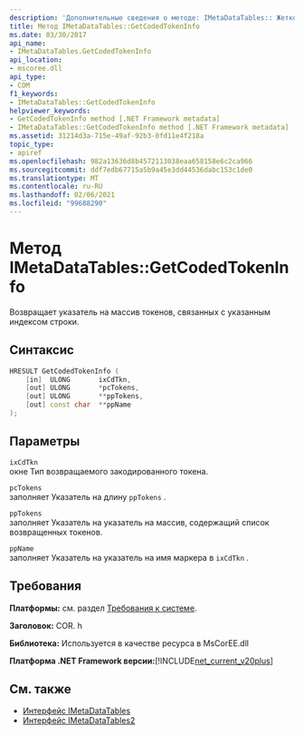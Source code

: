 ```yaml
---
description: 'Дополнительные сведения о методе: IMetaDataTables:: Жеткодедтокенинфо'
title: Метод IMetaDataTables::GetCodedTokenInfo
ms.date: 03/30/2017
api_name:
- IMetaDataTables.GetCodedTokenInfo
api_location:
- mscoree.dll
api_type:
- COM
f1_keywords:
- IMetaDataTables::GetCodedTokenInfo
helpviewer_keywords:
- GetCodedTokenInfo method [.NET Framework metadata]
- IMetaDataTables::GetCodedTokenInfo method [.NET Framework metadata]
ms.assetid: 31214d3a-715e-49af-92b3-0fd11e4f218a
topic_type:
- apiref
ms.openlocfilehash: 982a13636d8b4572113038eaa658158e6c2ca966
ms.sourcegitcommit: ddf7edb67715a5b9a45e3dd44536dabc153c1de0
ms.translationtype: MT
ms.contentlocale: ru-RU
ms.lasthandoff: 02/06/2021
ms.locfileid: "99688290"
---
```

# <a name="imetadatatablesgetcodedtokeninfo-method"></a>Метод IMetaDataTables::GetCodedTokenInfo

Возвращает указатель на массив токенов, связанных с указанным индексом строки.  
  
## <a name="syntax"></a>Синтаксис  
  
```cpp  
HRESULT GetCodedTokenInfo (
    [in]  ULONG       ixCdTkn,  
    [out] ULONG       *pcTokens,  
    [out] ULONG       **ppTokens,  
    [out] const char  **ppName  
);  
```  
  
## <a name="parameters"></a>Параметры  

 `ixCdTkn`  
 окне Тип возвращаемого закодированного токена.  
  
 `pcTokens`  
 заполняет Указатель на длину `ppTokens` .  
  
 `ppTokens`  
 заполняет Указатель на указатель на массив, содержащий список возвращенных токенов.  
  
 `ppName`  
 заполняет Указатель на указатель на имя маркера в `ixCdTkn` .  
  
## <a name="requirements"></a>Требования  

 **Платформы:** см. раздел [Требования к системе](../../get-started/system-requirements.md).  
  
 **Заголовок:** COR. h  
  
 **Библиотека:** Используется в качестве ресурса в MsCorEE.dll  
  
 **Платформа .NET Framework версии:**[!INCLUDE[net_current_v20plus](../../../../includes/net-current-v20plus-md.md)]  
  
## <a name="see-also"></a>См. также

- [Интерфейс IMetaDataTables](imetadatatables-interface.md)
- [Интерфейс IMetaDataTables2](imetadatatables2-interface.md)

